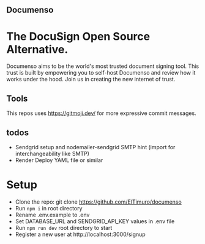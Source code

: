 ## Documenso

# The DocuSign Open Source Alternative.

Documenso aims to be the world's most trusted document signing tool. This trust is built by empowering you to self-host Documenso and review how it works under the hood. Join us in creating the new internet of trust.

## Tools

This repos uses https://gitmoji.dev/ for more expressive commit messages.

## todos

- Sendgrid setup and nodemailer-sendgrid SMTP hint (import for interchangeability like SMTP)
- Render Deploy YAML file or similar

# Setup

- Clone the repo: git clone https://github.com/ElTimuro/documenso
- Run <code>npm i</code> in root directory
- Rename .env.example to .env
- Set DATABASE_URL and SENDGRID_API_KEY values in .env file
- Run <code>npm run dev</code> root directory to start
- Register a new user at http://localhost:3000/signup
